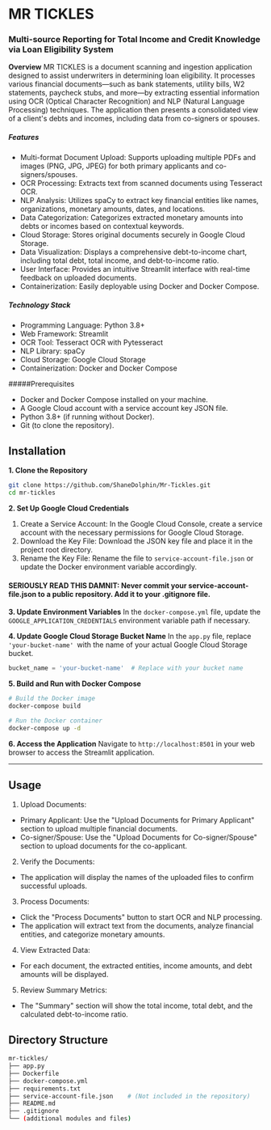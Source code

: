 # MR TICKLES
### Multi-source Reporting for Total Income and Credit Knowledge via Loan Eligibility System

**Overview**
MR TICKLES is a document scanning and ingestion application designed to assist underwriters in determining loan eligibility. It processes various financial documents—such as bank statements, utility bills, W2 statements, paycheck stubs, and more—by extracting essential information using OCR (Optical Character Recognition) and NLP (Natural Language Processing) techniques. The application then presents a consolidated view of a client's debts and incomes, including data from co-signers or spouses.

##### Features
- Multi-format Document Upload: Supports uploading multiple PDFs and images (PNG, JPG, JPEG) for both primary applicants and co-signers/spouses.
- OCR Processing: Extracts text from scanned documents using Tesseract OCR.
- NLP Analysis: Utilizes spaCy to extract key financial entities like names, organizations, monetary amounts, dates, and locations.
- Data Categorization: Categorizes extracted monetary amounts into debts or incomes based on contextual keywords.
- Cloud Storage: Stores original documents securely in Google Cloud Storage.
- Data Visualization: Displays a comprehensive debt-to-income chart, including total debt, total income, and debt-to-income ratio.
- User Interface: Provides an intuitive Streamlit interface with real-time feedback on uploaded documents.
- Containerization: Easily deployable using Docker and Docker Compose.

##### Technology Stack
- Programming Language: Python 3.8+
- Web Framework: Streamlit
- OCR Tool: Tesseract OCR with Pytesseract
- NLP Library: spaCy
- Cloud Storage: Google Cloud Storage
- Containerization: Docker and Docker Compose

#####Prerequisites
- Docker and Docker Compose installed on your machine.
- A Google Cloud account with a service account key JSON file.
- Python 3.8+ (if running without Docker).
- Git (to clone the repository).

## Installation
**1. Clone the Repository**
```bash
git clone https://github.com/ShaneDolphin/Mr-Tickles.git
cd mr-tickles
```
**2. Set Up Google Cloud Credentials**
1. Create a Service Account: In the Google Cloud Console, create a service account with the necessary permissions for Google Cloud Storage.
2. Download the Key File: Download the JSON key file and place it in the project root directory.
3. Rename the Key File: Rename the file to `service-account-file.json` or update the Docker environment variable accordingly.

#### SERIOUSLY READ THIS DAMNIT: Never commit your service-account-file.json to a public repository. Add it to your .gitignore file.

**3. Update Environment Variables**
In the `docker-compose.yml` file, update the `GOOGLE_APPLICATION_CREDENTIALS` environment variable path if necessary.

**4. Update Google Cloud Storage Bucket Name**
In the `app.py` file, replace `'your-bucket-name' `with the name of your actual Google Cloud Storage bucket.

```python
bucket_name = 'your-bucket-name'  # Replace with your bucket name

```
**5. Build and Run with Docker Compose**
```bash
# Build the Docker image
docker-compose build

# Run the Docker container
docker-compose up -d
```
**6. Access the Application**
Navigate to `http://localhost:8501` in your web browser to access the Streamlit application.


------------

## Usage

1. Upload Documents:
- Primary Applicant: Use the "Upload Documents for Primary Applicant" section to upload multiple financial documents.
- Co-signer/Spouse: Use the "Upload Documents for Co-signer/Spouse" section to upload documents for the co-applicant.

2. Verify the Documents:
- The application will display the names of the uploaded files to confirm successful uploads.

3. Process Documents:
- Click the "Process Documents" button to start OCR and NLP processing.
- The application will extract text from the documents, analyze financial entities, and categorize monetary amounts.

4. View Extracted Data:
- For each document, the extracted entities, income amounts, and debt amounts will be displayed.

5. Review Summary Metrics:
- The "Summary" section will show the total income, total debt, and the calculated debt-to-income ratio.

## Directory Structure
```bash
mr-tickles/
├── app.py
├── Dockerfile
├── docker-compose.yml
├── requirements.txt
├── service-account-file.json    # (Not included in the repository)
├── README.md
├── .gitignore
└── (additional modules and files)
```


